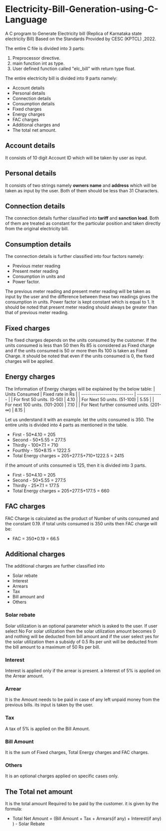 # Electricity-Bill-Generation-using-C-Language
A C program to Generate Electricity bill (Replica of Karnataka state electricity Bill) Based on the Standards Provided by CESC (KPTCL) ,2022.

The entire C file is divided into 3 parts:
1. Preprocessor directive.
2. main function int as type.
3. User defined function called "elc_bill" with return type float.

The entire electricity bill is divided into 9 parts namely:
- Account details 
- Personal details 
- Connection details 
- Consumption details 
- Fixed charges 
- Energy charges 
- FAC charges 
- Additional charges and 
- The total net amount.

## Account details
It consists of 10 digit Account ID which will be taken by user as input.

## Personal details 
It consists of two strings namely **owners name** and **address** which will be taken as input by the user. 
Both of them should be less than 31 Characters.

## Connection details 
The connection details further classified into **tariff** and **sanction load**. Both of them are treated as constant for the particular position and taken directly from the original electricity bill.
	
## Consumption details
The connection details is further classified into four factors namely:
- Previous meter reading 
- Present meter reading 
- Consumption in units and 
- Power factor.

The previous meter reading and present meter reading will be taken as input by the user and the difference between these two readings gives the consumption in units. Power factor is kept constant which is equal to 1.
It should be noted that present meter reading should always be greater than that of previous meter reading.

## Fixed charges
The fixed charges depends on the units consumed by the customer. If the units consumed is less than 50 then Rs 85 is considered as Fixed charge and if the units consumed is 50 or more then Rs 100 is taken as Fixed Charge. it should be noted that even if the units consumed is 0, the fixed charges will be applied.

## Energy charges
The Information of Energy charges will be explained by the below table:
| Units Consumed             | Fixed rate in Rs |
| -------------------------- | ------------- |
| For first 50 units. (0-50) | 4.10 |
| For Next 50 units. (51-100) | 5.55 |
| For next 100 units. (101-200) | 7.10  |
| For Next further consumed units. (201-∞) | 8.15  |

Let us understand it with an example. let the units consumed is 350. The entire units is divided into 4 parts as mentioned in the table.
- First - 50*4.10 = 205
- Second - 50*5.55 = 277.5
- Thirdly - 100*7.1 = 710
- Fourthly - 150*8.15 = 1222.5
- Total Energy charges = 205+277.5+710+1222.5 = 2415

if the amount of units consumed is 125, then it is divided into 3 parts.
- First - 50*4.10 = 205
- Second - 50*5.55 = 277.5
- Thirdly - 25*7.1 = 177.5
- Total Energy charges = 205+277.5+177.5 = 660

## FAC charges 
FAC Charge is calculated as the product of Number of units consumed and the constant 0.19.
if total units consumed is 350 units then FAC charge will be:
- FAC = 350*0.19 = 66.5

## Additional charges

The additional charges are further classified into 
- Solar rebate 
- Interest 
- Arrears 
- Tax 
- Bill amount and 
- Others

### Solar rebate
Solar utilization is an optional parameter which is asked to the user. If user select No For solar utilization then the solar utilization amount becomes 0 and nothing will be deducted from bill amount and if the user select yes for the solar utilization then a subsidy of 0.5 Rs per unit will be deducted from the bill amount to a maximum of 50 Rs per bill.

### Interest
Interest is applied only if the arrear is present. a Interest of 5% is applied on the Arrear amount.

### Arrear
It is the Amount needs to be paid in case of any left unpaid money from the previous bills. its input is taken by the user.

### Tax 
A tax of 5% is applied on the Bill Amount.

### Bill Amount 
It is the sum of Fixed charges, Total Energy charges and FAC charges.

### Others
It is an optional charges applied on specific cases only.

## The Total net amount
It is the total amount Required to be paid by the customer. it is given by the formula:
* Total Net Amount = (Bill Amount + Tax + Arrears(if any) + Interest(if any) ) - Solar Rebate 
